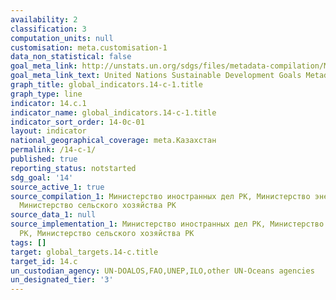 ```yaml
---
availability: 2
classification: 3
computation_units: null
customisation: meta.customisation-1
data_non_statistical: false
goal_meta_link: http://unstats.un.org/sdgs/files/metadata-compilation/Metadata-Goal-14.pdf
goal_meta_link_text: United Nations Sustainable Development Goals Metadata (pdf 288kB)
graph_title: global_indicators.14-c-1.title
graph_type: line
indicator: 14.c.1
indicator_name: global_indicators.14-c-1.title
indicator_sort_order: 14-0c-01
layout: indicator
national_geographical_coverage: meta.Казахстан
permalink: /14-c-1/
published: true
reporting_status: notstarted
sdg_goal: '14'
source_active_1: true
source_compilation_1: Министерство иностранных дел РК, Министерство энергетики РК,
  Министерство сельского хозяйства РК
source_data_1: null
source_implementation_1: Министерство иностранных дел РК, Министерство энергетики
  РК, Министерство сельского хозяйства РК
tags: []
target: global_targets.14-c.title
target_id: 14.c
un_custodian_agency: UN-DOALOS,FAO,UNEP,ILO,other UN-Oceans agencies
un_designated_tier: '3'
---
```

